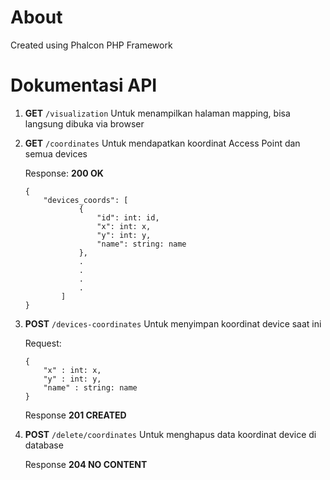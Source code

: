 # About
Created using Phalcon PHP Framework

# Dokumentasi API

1. **GET** `/visualization`
    Untuk menampilkan halaman mapping, bisa langsung dibuka via browser

2. **GET** `/coordinates`
    Untuk mendapatkan koordinat Access Point dan semua devices

    Response: **200 OK**
    ```
    {
        "devices_coords": [
                {
                    "id": int: id,
                    "x": int: x,
                    "y": int: y,
                    "name": string: name
                },
                .
                .
                .
                .
            ]
    }
    ```

3. **POST** `/devices-coordinates`
    Untuk menyimpan koordinat device saat ini
    
    Request:
    ```
    {
    	"x" : int: x,
    	"y" : int: y,
    	"name" : string: name
    }
    ```
    
    Response **201 CREATED**

4. **POST** `/delete/coordinates`
    Untuk menghapus data koordinat device di database

    Response **204 NO CONTENT**